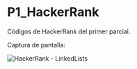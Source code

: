 # P1_HackerRank
Códigos de HackerRank del primer parcial.

Captura de pantalla:

![HackerRank - LinkedLists](https://user-images.githubusercontent.com/61020509/91110913-c5dd4a00-e644-11ea-825e-03702e22e417.png)

